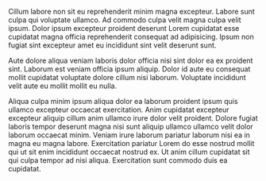 Cillum labore non sit eu reprehenderit minim magna excepteur. Labore sunt culpa qui voluptate ullamco. Ad commodo culpa velit magna culpa velit ipsum. Dolor ipsum excepteur proident deserunt Lorem cupidatat esse cupidatat magna officia reprehenderit consequat ad adipisicing. Ipsum non fugiat sint excepteur amet eu incididunt sint velit deserunt sunt.

Aute dolore aliqua veniam laboris dolor officia nisi sint dolor ea ex proident sint. Laborum est veniam officia ipsum aliquip. Dolor id aute eu consequat mollit cupidatat voluptate dolore cillum nisi laborum. Voluptate incididunt velit aute eu mollit mollit eu nulla.

Aliqua culpa minim ipsum aliqua dolor ea laborum proident ipsum quis ullamco excepteur occaecat exercitation. Anim cupidatat excepteur excepteur aliquip cillum anim ullamco irure dolor velit proident. Dolore fugiat laboris tempor deserunt magna nisi sunt aliquip ullamco ullamco velit dolor laborum occaecat minim. Veniam irure laborum pariatur laborum nisi ea in magna eu magna labore. Exercitation pariatur Lorem do esse nostrud mollit qui ut sit enim incididunt occaecat nostrud ex. Ut anim cillum cupidatat sit qui culpa tempor ad nisi aliqua. Exercitation sunt commodo duis ea cupidatat.
